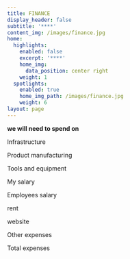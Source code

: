 ```yaml
---
title: FINANCE
display_header: false
subtitle: '****'
content_img: /images/finance.jpg
home:
  highlights:
    enabled: false
    excerpt: '****'
    home_img:
      data_position: center right
    weight: 1
  spotlights:
    enabled: true
    home_img_path: /images/finance.jpg
    weight: 6
layout: page
---
```

**we will need to spend on**

Infrastructure 

Product manufacturing 

Tools and equipment 

My salary 

Employees salary 

rent 

website 

Other expenses 

Total expenses
